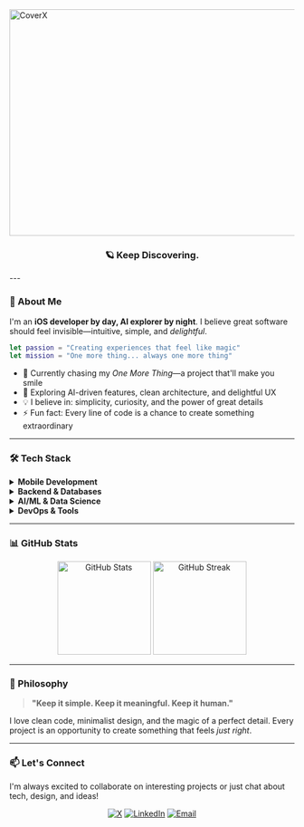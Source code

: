 <img width="1200" height="400" alt="CoverX" src="https://github.com/user-attachments/assets/c377a037-d7a2-40fa-8bcd-c0b66a736de6" />

<h3 align="center"></h3>

<div align="center">
  <h3>🪐 Keep Discovering.</h3>
</div>
---

### 🚀 About Me

I'm an **iOS developer by day, AI explorer by night**. I believe great software should feel invisible—intuitive, simple, and *delightful*.

```swift
let passion = "Creating experiences that feel like magic"
let mission = "One more thing... always one more thing"
```

- 🔭 Currently chasing my *One More Thing*—a project that'll make you smile
- 🌱 Exploring AI-driven features, clean architecture, and delightful UX
- 💡 I believe in: simplicity, curiosity, and the power of great details
- ⚡ Fun fact: Every line of code is a chance to create something extraordinary

---

### 🛠️ Tech Stack

<details>
<summary><b>Mobile Development</b></summary>
<br>

![Swift](https://img.shields.io/badge/Swift-FA7343?style=flat-square&logo=swift&logoColor=white)
![Flutter](https://img.shields.io/badge/Flutter-02569B?style=flat-square&logo=flutter&logoColor=white)
![Dart](https://img.shields.io/badge/Dart-0175C2?style=flat-square&logo=dart&logoColor=white)
![Xcode](https://img.shields.io/badge/Xcode-147EFB?style=flat-square&logo=xcode&logoColor=white)
![Android Studio](https://img.shields.io/badge/Android_Studio-3DDC84?style=flat-square&logo=android-studio&logoColor=white)

</details>

<details>
<summary><b>Backend & Databases</b></summary>
<br>

![PHP](https://img.shields.io/badge/PHP-777BB4?style=flat-square&logo=php&logoColor=white)
![Laravel](https://img.shields.io/badge/Laravel-FF2D20?style=flat-square&logo=laravel&logoColor=white)
![MySQL](https://img.shields.io/badge/MySQL-4479A1?style=flat-square&logo=mysql&logoColor=white)
![MongoDB](https://img.shields.io/badge/MongoDB-47A248?style=flat-square&logo=mongodb&logoColor=white)
![Firebase](https://img.shields.io/badge/Firebase-FFCA28?style=flat-square&logo=firebase&logoColor=black)

</details>

<details>
<summary><b>AI/ML & Data Science</b></summary>
<br>

![Python](https://img.shields.io/badge/Python-3776AB?style=flat-square&logo=python&logoColor=white)
![TensorFlow](https://img.shields.io/badge/TensorFlow-FF6F00?style=flat-square&logo=tensorflow&logoColor=white)
![PyTorch](https://img.shields.io/badge/PyTorch-EE4C2C?style=flat-square&logo=pytorch&logoColor=white)
![Scikit Learn](https://img.shields.io/badge/Scikit_Learn-F7931E?style=flat-square&logo=scikit-learn&logoColor=white)

</details>

<details>
<summary><b>DevOps & Tools</b></summary>
<br>

![Docker](https://img.shields.io/badge/Docker-2496ED?style=flat-square&logo=docker&logoColor=white)
![Git](https://img.shields.io/badge/Git-F05032?style=flat-square&logo=git&logoColor=white)
![Linux](https://img.shields.io/badge/Linux-FCC624?style=flat-square&logo=linux&logoColor=black)
![Figma](https://img.shields.io/badge/Figma-F24E1E?style=flat-square&logo=figma&logoColor=white)

</details>

---

### 📊 GitHub Stats

<div align="center">
  <img src="https://github-readme-stats.vercel.app/api?username=polintosh&show_icons=true&theme=tokyonight&hide_border=true&bg_color=0D1117" alt="GitHub Stats" height="165">
  <img src="https://github-readme-streak-stats.herokuapp.com/?user=polintosh&theme=tokyonight&hide_border=true&background=0D1117" alt="GitHub Streak" height="165">
</div>

---

### 💭 Philosophy

> **"Keep it simple. Keep it meaningful. Keep it human."**

I love clean code, minimalist design, and the magic of a perfect detail. Every project is an opportunity to create something that feels *just right*.

---

### 📫 Let's Connect

I'm always excited to collaborate on interesting projects or just chat about tech, design, and ideas!

<p align="center">
  <a href="https://x.com/polintosh"><img src="https://img.shields.io/badge/X-000000?style=for-the-badge&logo=x&logoColor=white" alt="X"></a>
  <a href="https://www.linkedin.com/in/pol-hernàndez-319518299"><img src="https://img.shields.io/badge/LinkedIn-0077B5?style=for-the-badge&logo=linkedin&logoColor=white" alt="LinkedIn"></a>
  <a href="mailto:hellopolintosh@gmail.com"><img src="https://img.shields.io/badge/Email-D14836?style=for-the-badge&logo=gmail&logoColor=white" alt="Email"></a>
</p>
